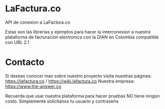 # LaFactura.co
API de conexion a LaFactura.co

Estas son las librerias y ejemplos para hacer la interconexion a nuestra plataforma de facturacion electronica con la DIAN en Colombia compatible con UBL 2.1

# Contacto
Si deseas conocer mas sobre nuestro proyecto visita nuestras páginas: https://lafactura.co / https://wiki.lafactura.co
Nuestra empresa: https://www.the-answer.co

Recuerda que usar nuestra plataforma para hacer pruebas NO tiene ningún costo. Simplemente solicítanos tu usuario y contraseña
